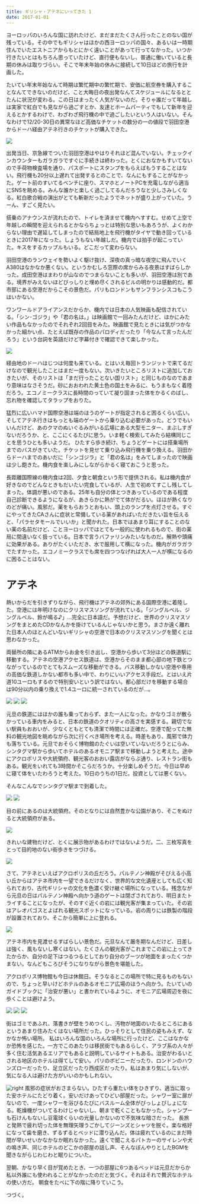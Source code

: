 ```yaml
---
title: ギリシャ・アテネにいってきた 1
date: 2017-01-01
---
```


ヨーロッパのいろんな国に訪れたけど、まだまだたくさん行ったことのない国が残っている。その中でもギリシャはほかの西ヨーロッパの国々、あるいは一時期住んでいたエストニアからもとにかく遠いことがあって行ってなかった。いつか行きたいとはもちろん思っていたけど、直行便もないし、普通に働いていると長期の休みは取りづらい。そこで年末年始の休みに接続して10日ほどの旅行を計画した。

たいてい年末年始なんて時期は繁忙期中の繁忙期で、安価に航空券を購入することなんてできないのだけど、こと大晦日の夜出発なんてスケジュールになるととたんに状況が変わる。この日はまったく人気がないのだ。そりゃ誰だって年越しは実家で紅白でも見ながら過ごすとか、友達とホームパーティでもして新年を迎えるとかするわけで、わざわざ飛行機の中で過ごしたいという人はいない。そんなわけで12/20-30日の異常なほど高価なチケットの数分の一の値段で羽田空港からドーハ経由アテネ行きのチケットが購入できた。

![](https://c1.staticflickr.com/1/324/32252324695_e61799eb71_h.jpg)

出発当日、京急線でついた羽田空港はやはりそれほど混んでいない。チェックインカウンターもガラガラですぐに手続きは終わった。とくにおなかもすいてないので手荷物検査場を通り、パスポートにスタンプをもらえばもうすることはない。飛行機も20分以上遅れて出発するとのことで、なんにもすることがなかった。ゲート前のすいてるベンチに座り、スマホとノートPCを充電しながら適当にSNSを眺める。みんな誰かと楽しく過ごしてるんだろうなと少しさみしくなる。紅白歌合戦の演出がとても斬新だったようでネットが盛り上がっていた。うーん、すごく見たい。

搭乗のアナウンスが流れたので、トイレを済ませて機内へすすむ。せめて上空で年越しの瞬間を迎えられるとかならちょっとは特別な思いもあろうが、よくわからない理由で遅延してしまったので結局地上を飛行機がタイヤで動き回っているときに2017年になった。しょうもない年越しだ。機内では拍手が起こっていた。キスをするカップルもいる。どこだって変わらない。

羽田空港のランウェイを勢いよく駆け抜け、深夜の真っ暗な夜空に飛んでいくA380はなかなか悪くない。というかむしろ窓際の席からみる夜景はすばらしかった。成田空港はまわりが山なのでつまらないことも多いが、羽田空港は別である。境界がみえないほどびっしりと埋め尽くされるビルの明かりは感動的だ。都市部にある空港だからこその景色だ。パリもロンドンもサンフランシスコもこうはいかない。

ワンワールドアライアンスだからか、機内では日本の人気映画も配信されている。「シン･ゴジラ」や「君の名は。」は映画館で一回みたんだけど、ほかにみたい作品もなかったのでそれぞれ2回目をみた。映画館で見たときには気がつかなかった細かい点、たとえば既存の作品のパロディだったり「今なんて言ったんだろう」という台詞を英語だけど字幕付きで確認できて楽しかった。

![](https://c1.staticflickr.com/1/290/31411166684_f53659d109_h.jpg)

経由地のドーハはじつは何度も来ている。とはいえ毎回トランジットで来てるだけなので観光したことはまだ一度もない。次いきたいところリストに追加しておきたいが、そのリストは「まだ行ったことない国リスト」と同じものなのであまり意味はなさそうだ。砂におおわれた黄土色の国土をみるに、もうまもなく着陸だろう。エコノミークラスに長時間のっていて凝り固まった体をかるくのばし、忘れ物を確認してタラップをおりた。

猛烈に広いハマド国際空港は端のほうのゲートが指定されると困るくらい広い。そしてアテネ行きはもっとも端のゲートから乗り込む必要があった。どうでもいいんだけど、あのクマのぬいぐるみがいる広場にある大型モニター、まぶしすぎないだろうか、と、ここにくるたびに思う。いま軽く検索してみたら結構同じことを思うひとも多いようだ。
ひたすら歩き続け、ちょうどゲートには搭乗場所までのバスがきていた。チケットを見せて乗り込み飛行機を乗り換える。羽田からドーハまでのあいだに「シンゴジラ」と「君の名は」をみてしまったので映画は少し飽きた。機内食を楽しみにしながらかるく寝ておこうと思った。

長距離国際線の機内食は2回、夕食と朝食という形で提供される。私は機内食が好きなのでどんなときもだいたい完食しているが、人生で初めてすこし残してしまった。体調が悪いのである。25年も自分の体とつきあっているのである程度自己診断できるようになるが、あきらかに熱がでて体がだるい。ほほが熱くなりのどが痛い。風邪だ。薬をもらおうとおもい、頭上のランプを点灯させる。すぐにやってきたCAさんに症状と常備している薬があればいただきたい旨を伝えると、「パラセタモールでいいか」と聞かれた。日本ではあまり耳にすることのない薬の名前だけど、ことヨーロッパではとても一般的に使われるもので、街の薬局に間違いなく扱っている。日本で言うバファリンみたいなものだ。解熱や頭痛に効果がある。ありがたくいただき、水で服用して横になった。機内がガラガラでたすかった。エコノミークラスでも席を四つつなげれば大人一人が横になるのに困ることはない。


# アテネ

熱いからだを引きずりながら、飛行機はアテネの郊外にある国際空港に着陸した。空港には年明けなのにクリスマスソングが流れている。「ジングルベル、ジングルベル、鈴が鳴る♪」…完全に日本語だ。予想だけど、世界のクリスマスソングをまとめたCDかなんかを掛けているんじゃないかと思う。まさか遠く離れた日本人のほとんどいないギリシャの空港で日本のクリスマスソングを聞くとは思わなかった。

両替所の隣にあるATMからお金を引き出し、空港から歩いて3分ほどの鉄道駅に移動する。アテネの空港アクセス鉄道は、空港からそのまま都心部の地下鉄とつながっているのでとてもスムーズな移動ができる。バス移動しかない空港や専用の高価な鉄道しかない都市も多い中で、わりにいいアクセス手段だ。とはいえ片道10ユーロもするので特別安いという訳ではない。都心部だけを移動する場合は90分以内の乗り換えで1.4ユーロに統一されているのだが…。

![](https://c1.staticflickr.com/1/436/31458650064_7da46ad131_h.jpg)
![](https://c1.staticflickr.com/1/591/31489755783_9fd7ed4265_h.jpg)
![](https://c1.staticflickr.com/1/665/31489756073_8d639ae8f7_h.jpg)

元旦の鉄道にはほかの誰も乗っておらず、また一人になった。かなりゴミが散らかっている車内をみると、日本の鉄道のクオリティの高さを実感する。親切でない駅員もおおいが、少なくともとても清潔で時間には正確だ。空港で配ってた無料の観光地図を眺めながら次に行くべき場所を考える。時差もあり、風邪で体力も落ちている。元旦でおそらく博物館のたぐいは空いていないだろうとにらみ、シンタグマ駅から歩いてホテルのあるオモニア駅まで移動しようと考えた。途中にアクロポリスや大統領府、観光客のおおい露店がならぶ通り、レストラン街もある。観光をいれても3時間かそこらだろうか。十分楽しめそうだ。今日は早めに寝て体をいたわろうと考えた。10日のうちの1日だ。投資としては悪くない。

そんなこんなでシンタグマ駅まで到着した。

![](https://c1.staticflickr.com/1/563/32300538805_bbdb785484_h.jpg)
![](https://c1.staticflickr.com/1/584/32261325376_344d95670e_h.jpg)

目の前にあるのは大統領府。そのとなりには自然豊かな公園があり、そこをぬけると大統領府がある。

![](https://c1.staticflickr.com/1/743/31458636124_81e2162330_h.jpg)

きれいな建物だけど、とくに展示物があるわけではないようだ。二、三枚写真をとって目的地のない街歩きをつづける。

![](https://c1.staticflickr.com/1/376/31923715720_3ba7ae58d8_h.jpg)

さて、アテネといえばアクロポリスの丘だろう。パルテノン神殿がそびえる小高い丘からはアテネ市内を一望できるだけなく、世界的な文化遺産としても広く知られており、古代ギリシャの文化を色濃く受け継ぐ場所になっている。残念ながら元旦の日はパルテノン神殿へ向かう道のゲートは閉ざされており、明日またトライすることになったが、そのすぐ近くの岩には観光客が集まっていた。その岩はアレオパゴスとよばれる観光スポットになっている。岩の周りには鉄製の階段が設置されており、そこから簡単に上に登れる。

![](https://c1.staticflickr.com/1/457/32180780251_90d5979d28_h.jpg)

アテネ市内を見渡せるすばらしい景色だ。元旦なんて厳冬期なんだけど、日差しは強く、風もないし寒くはない。たくさんの観光客がこれまでこの岩に上ってきたからか、自分の足下はつるつるとしており自分のブーツが地面をまったくつかまない。なんどもころびそうになりながら景色を堪能した。

アクロポリス博物館も今日は休館日。そうなるとこの場所で特に見るものもないので、ちょっと早いけどホテルのあるオモニア広場のほうへ向かう。たいていのガイドブックに「治安が悪い」と書かれているように、オモニア広場周辺を夜に歩くことは避けよう。

![](https://c1.staticflickr.com/1/552/32150845212_78fdaad548_h.jpg)
![](https://c1.staticflickr.com/1/395/31458618294_255bf452ae_h.jpg)
![](https://c1.staticflickr.com/1/338/32300494095_da71d99c0f_h.jpg)

街はゴミであふれ、落書きが壁をうめつくし、汚物が地面のいたるところにあるというあまり住みたくはない場所だった。ひっそりとして住民の姿もみえず、なかなか怖い場所。
私はいろんな国のいろんな場所に行ったけど、ここはなかなか恐怖を感じた。一方でこのあたりは移民街でもあるらしく、アラブ系の人々が多く住む活気あるエリアでもあると説明しているサイトもある。治安がわるいとされる地区のホテルは得てして安い。パリのボビニーだったり、ロンドンのハウンズローだったり、足立区だったり西成区だったり。私はあまり気にしないが、気になる人は避けた方がいいのかもしれない。

![right](https://c1.staticflickr.com/6/5474/31411185294_a05b668273_h.jpg)
風邪の症状がおさまらない。ひたすら重たい体をひきずり、適当に取った安ホテルにたどり着く。安いだけあってひどい部屋だった。シャワー室に扉がないので、一度シャワーを浴びるたびにバスルーム全体がびっしょびしょになる。乾燥機がついてるわけじゃないし、朝まで乾くこともなかった。シャンプーも石けんもないし豆電球くらいの光量しかないので不気味な暗さだった。
長旅と発熱で疲れ切った体を無理矢理うごかしてジーンズとシャツを脱ぐ。楽な格好になって歯を磨き、ずるずるとベッドに潜り込んだ。体は疲れているのにまだ時間が早いせいかなかなか眠れなかった。遠くで聞こえるパトカーのサイレンや犬の鳴き声、同じホテルのどこかの部屋の話し声、そんなぼんやりとしたBGMを聞きながらじわじわと眠りについた。

翌朝、かなり早く目が覚めたとき、一つの部屋に6つあるベッドは元旦だからか私以外誰にも使われることがなかったのだと気づく。それはそれで贅沢なホテルの使い方だ。
朝食をたべに下の階に降りていこう。


つづく。
